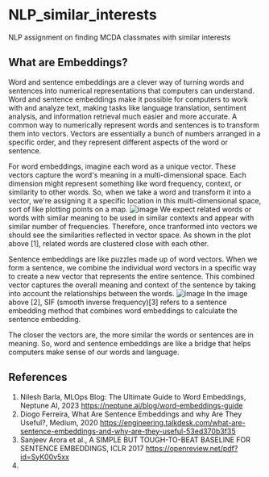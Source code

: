 # NLP_similar_interests
NLP assignment on finding MCDA classmates with similar interests

## What are Embeddings?
Word and sentence embeddings are a clever way of turning words and sentences into numerical representations that computers can understand. Word and sentence embeddings make it possible for computers to work with and analyze text, making tasks like language translation, sentiment analysis, and information retrieval much easier and more accurate. A common way to numerically represent words and sentences is to transform them into vectors. Vectors are essentially a bunch of numbers arranged in a specific order, and they represent different aspects of the word or sentence.

For word embeddings, imagine each word as a unique vector. These vectors capture the word's meaning in a multi-dimensional space. Each dimension might represent something like word frequency, context, or similarity to other words. So, when we take a word and transform it into a vector, we're assigning it a specific location in this multi-dimensional space, sort of like plotting points on a map.
![image](https://github.com/htao00/NLP_similar_interests/assets/16727807/f8b2c191-501b-4e17-be8d-96457403a32a)
We expect related words or words with similar meaning to be used in similar contexts and appear with similar number of frequencies. Therefore, once tranformed into vectors we should see the similarities reflected in vector space. As shown in the plot above [1], related words are clustered close with each other.

Sentence embeddings are like puzzles made up of word vectors. When we form a sentence, we combine the individual word vectors in a specific way to create a new vector that represents the entire sentence. This combined vector captures the overall meaning and context of the sentence by taking into account the relationships between the words.
![image](https://github.com/htao00/NLP_similar_interests/assets/16727807/68e6f07b-6f1b-40ce-b389-798a30fd03bc)
In the image above [2], SIF (smooth inverse frequency)[3] refers to a sentence embedding method that combines word embeddings to calculate the sentence embedding.

The closer the vectors are, the more similar the words or sentences are in meaning. So, word and sentence embeddings are like a bridge that helps computers make sense of our words and language.


## References
1. Nilesh Barla, MLOps Blog: The Ultimate Guide to Word Embeddings, Neptune AI, 2023
   https://neptune.ai/blog/word-embeddings-guide
2. Diogo Ferreira, What Are Sentence Embeddings and why Are They Useful?, Medium, 2020
   https://engineering.talkdesk.com/what-are-sentence-embeddings-and-why-are-they-useful-53ed370b3f35
3. Sanjeev Arora et al., A SIMPLE BUT TOUGH-TO-BEAT BASELINE FOR SENTENCE EMBEDDINGS, ICLR 2017
   https://openreview.net/pdf?id=SyK00v5xx
4. 
